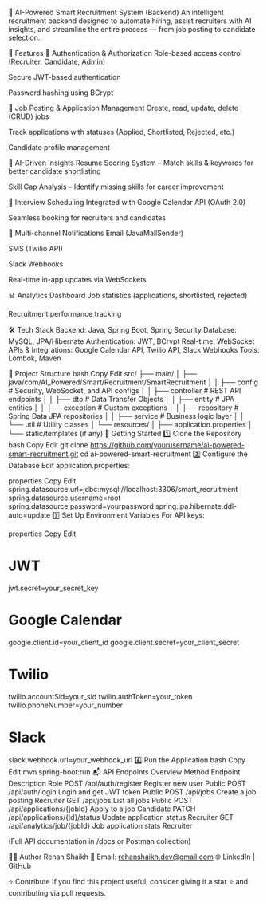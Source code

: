 🚀 AI-Powered Smart Recruitment System (Backend)
An intelligent recruitment backend designed to automate hiring, assist recruiters with AI insights, and streamline the entire process — from job posting to candidate selection.

📌 Features
🔐 Authentication & Authorization
Role-based access control (Recruiter, Candidate, Admin)

Secure JWT-based authentication

Password hashing using BCrypt

📄 Job Posting & Application Management
Create, read, update, delete (CRUD) jobs

Track applications with statuses (Applied, Shortlisted, Rejected, etc.)

Candidate profile management

🤖 AI-Driven Insights
Resume Scoring System – Match skills & keywords for better candidate shortlisting

Skill Gap Analysis – Identify missing skills for career improvement

📅 Interview Scheduling
Integrated with Google Calendar API (OAuth 2.0)

Seamless booking for recruiters and candidates

📢 Multi-channel Notifications
Email (JavaMailSender)

SMS (Twilio API)

Slack Webhooks

Real-time in-app updates via WebSockets

📊 Analytics Dashboard
Job statistics (applications, shortlisted, rejected)

Recruitment performance tracking

🛠 Tech Stack
Backend: Java, Spring Boot, Spring Security
Database: MySQL, JPA/Hibernate
Authentication: JWT, BCrypt
Real-time: WebSocket
APIs & Integrations: Google Calendar API, Twilio API, Slack Webhooks
Tools: Lombok, Maven

📂 Project Structure
bash
Copy
Edit
src/
 ├── main/
 │   ├── java/com/AI_Powered/Smart/Recruitment/SmartRecruitment
 │   │   ├── config        # Security, WebSocket, and API configs
 │   │   ├── controller   # REST API endpoints
 │   │   ├── dto          # Data Transfer Objects
 │   │   ├── entity       # JPA entities
 │   │   ├── exception    # Custom exceptions
 │   │   ├── repository   # Spring Data JPA repositories
 │   │   ├── service      # Business logic layer
 │   │   └── util         # Utility classes
 │   └── resources/
 │       ├── application.properties
 │       └── static/templates (if any)
🚀 Getting Started
1️⃣ Clone the Repository
bash
Copy
Edit
git clone https://github.com/yourusername/ai-powered-smart-recruitment.git
cd ai-powered-smart-recruitment
2️⃣ Configure the Database
Edit application.properties:

properties
Copy
Edit
spring.datasource.url=jdbc:mysql://localhost:3306/smart_recruitment
spring.datasource.username=root
spring.datasource.password=yourpassword
spring.jpa.hibernate.ddl-auto=update
3️⃣ Set Up Environment Variables
For API keys:

properties
Copy
Edit
# JWT
jwt.secret=your_secret_key

# Google Calendar
google.client.id=your_client_id
google.client.secret=your_client_secret

# Twilio
twilio.accountSid=your_sid
twilio.authToken=your_token
twilio.phoneNumber=your_number

# Slack
slack.webhook.url=your_webhook_url
4️⃣ Run the Application
bash
Copy
Edit
mvn spring-boot:run
📬 API Endpoints Overview
Method	Endpoint	Description	Role
POST	/api/auth/register	Register new user	Public
POST	/api/auth/login	Login and get JWT token	Public
POST	/api/jobs	Create a job posting	Recruiter
GET	/api/jobs	List all jobs	Public
POST	/api/applications/{jobId}	Apply to a job	Candidate
PATCH	/api/applications/{id}/status	Update application status	Recruiter
GET	/api/analytics/job/{jobId}	Job application stats	Recruiter

(Full API documentation in /docs or Postman collection)

🧑‍💻 Author
Rehan Shaikh
📧 Email: rehanshaikh.dev@gmail.com
🌐 LinkedIn | GitHub

⭐ Contribute
If you find this project useful, consider giving it a star ⭐ and contributing via pull requests.

